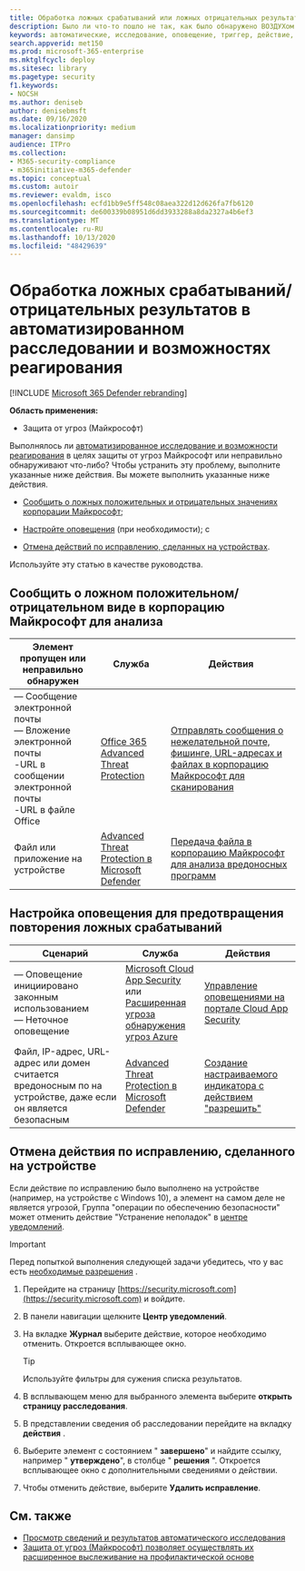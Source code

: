 ```yaml
---
title: Обработка ложных срабатываний или ложных отрицательных результатов в ПОТОКе защиты от угроз Майкрософт
description: Было ли что-то пошло не так, как было обнаружено ВОЗДУХом в защите от угроз Майкрософт? Сведения о том, как передавать ложные срабатывания или ложные отрицательные результаты в корпорацию Майкрософт для анализа.
keywords: автоматические, исследование, оповещение, триггер, действие, исправление, ложное срабатывание, ложные отрицательные значения
search.appverid: met150
ms.prod: microsoft-365-enterprise
ms.mktglfcycl: deploy
ms.sitesec: library
ms.pagetype: security
f1.keywords:
- NOCSH
ms.author: deniseb
author: denisebmsft
ms.date: 09/16/2020
ms.localizationpriority: medium
manager: dansimp
audience: ITPro
ms.collection:
- M365-security-compliance
- m365initiative-m365-defender
ms.topic: conceptual
ms.custom: autoir
ms.reviewer: evaldm, isco
ms.openlocfilehash: ecfd1bb9e5ff548c08aea322d12d626fa7fb6120
ms.sourcegitcommit: de600339b08951d6dd3933288a8da2327a4b6ef3
ms.translationtype: MT
ms.contentlocale: ru-RU
ms.lasthandoff: 10/13/2020
ms.locfileid: "48429639"
---
```

# <a name="handle-false-positivesnegatives-in-automated-investigation-and-response-capabilities"></a>Обработка ложных срабатываний/отрицательных результатов в автоматизированном расследовании и возможностях реагирования

[!INCLUDE [Microsoft 365 Defender rebranding](../includes/microsoft-defender.md)]


**Область применения:**
- Защита от угроз (Майкрософт)

Выполнялось ли [автоматизированное исследование и возможности реагирования](mtp-autoir.md) в целях защиты от угроз Майкрософт или неправильно обнаруживают что-либо? Чтобы устранить эту проблему, выполните указанные ниже действия. Вы можете выполнить указанные ниже действия.

- [Сообщить о ложных положительных и отрицательных значениях корпорации Майкрософт](#report-a-false-positivenegative-to-microsoft-for-analysis);

- [Настройте оповещения](#adjust-an-alert-to-prevent-false-positives-from-recurring) (при необходимости); с 

- [Отмена действий по исправлению, сделанных на устройствах](#undo-a-remediation-action-that-was-taken-on-a-device). 

Используйте эту статью в качестве руководства. 

## <a name="report-a-false-positivenegative-to-microsoft-for-analysis"></a>Сообщить о ложном положительном/отрицательном виде в корпорацию Майкрософт для анализа

|Элемент пропущен или неправильно обнаружен |Служба  |Действия  |
|---------|---------|---------|
|— Сообщение электронной почты <br/>— Вложение электронной почты <br/>-URL в сообщении электронной почты<br/>-URL в файле Office      |[Office 365 Advanced Threat Protection](https://docs.microsoft.com/microsoft-365/security/office-365-security/office-365-atp)        |[Отправлять сообщения о нежелательной почте, фишинге, URL-адресах и файлах в корпорацию Майкрософт для сканирования](https://docs.microsoft.com/microsoft-365/security/office-365-security/admin-submission)         |
|Файл или приложение на устройстве    |[Advanced Threat Protection в Microsoft Defender](https://docs.microsoft.com/windows/security/threat-protection)         |[Передача файла в корпорацию Майкрософт для анализа вредоносных программ](https://www.microsoft.com/wdsi/filesubmission)         |

## <a name="adjust-an-alert-to-prevent-false-positives-from-recurring"></a>Настройка оповещения для предотвращения повторения ложных срабатываний

|Сценарий |Служба |Действия |
|--------|--------|--------|
|— Оповещение инициировано законным использованием <br/>— Неточное оповещение    |[Microsoft Cloud App Security](https://docs.microsoft.com/cloud-app-security)<br/> или <br/>[Расширенная угроза обнаружения угроз Azure](https://docs.microsoft.com/azure/security/fundamentals/threat-detection)         |[Управление оповещениями на портале Cloud App Security](https://docs.microsoft.com/cloud-app-security/managing-alerts)         |
|Файл, IP-адрес, URL-адрес или домен считается вредоносным по на устройстве, даже если он является безопасным|[Advanced Threat Protection в Microsoft Defender](https://docs.microsoft.com/windows/security/threat-protection) |[Создание настраиваемого индикатора с действием "разрешить"](https://docs.microsoft.com/windows/security/threat-protection/microsoft-defender-atp/manage-indicators) |


## <a name="undo-a-remediation-action-that-was-taken-on-a-device"></a>Отмена действия по исправлению, сделанного на устройстве

Если действие по исправлению было выполнено на устройстве (например, на устройстве с Windows 10), а элемент на самом деле не является угрозой, Группа "операции по обеспечению безопасности" может отменить действие "Устранение неполадок" в [центре уведомлений](mtp-action-center.md).

> [!IMPORTANT]
> Перед попыткой выполнения следующей задачи убедитесь, что у вас есть [необходимые разрешения](mtp-action-center.md#required-permissions-for-action-center-tasks) .

1. Перейдите на страницу [https://security.microsoft.com](https://security.microsoft.com) и войдите. 

2. В панели навигации щелкните **Центр уведомлений**. 

3. На вкладке **Журнал** выберите действие, которое необходимо отменить. Откроется всплывающее окно.<br/>
    > [!TIP]
    > Используйте фильтры для сужения списка результатов. 

4. В всплывающем меню для выбранного элемента выберите **открыть страницу расследования**.

5. В представлении сведения об расследовании перейдите на вкладку **действия** .

6. Выберите элемент с состоянием " **завершено**" и найдите ссылку, например " **утверждено**", в столбце " **решения** ". Откроется всплывающее окно с дополнительными сведениями о действии.

7. Чтобы отменить действие, выберите **Удалить исправление**.

## <a name="see-also"></a>См. также

- [Просмотр сведений и результатов автоматического исследования](mtp-autoir-results.md)
- [Защита от угроз (Майкрософт) позволяет осуществлять их расширенное выслеживание на профилактической основе](advanced-hunting-overview.md)
